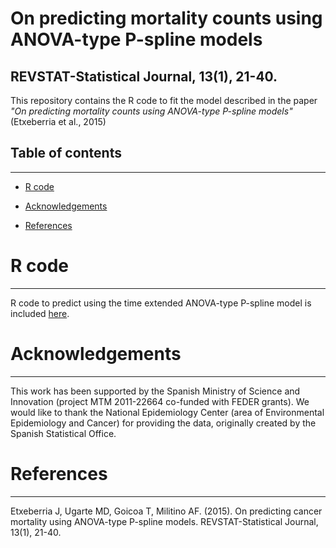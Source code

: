 # On predicting mortality counts using ANOVA-type P-spline models

 REVSTAT-Statistical Journal, 13(1), 21-40.
------------------------------------------------------------------------

This repository contains the R code to fit the model described in the paper *"On predicting mortality counts using ANOVA-type P-spline models"* (Etxeberria et al., 2015) 

## **Table of contents**
------------------------------------------------------------------------

-   [R code](https://github.com/spatialstatisticsupna/ANOVAtype_Pspline_2012#r-code)

-   [Acknowledgements](https://github.com/spatialstatisticsupna/ForecastingANOVA_Psplines_2012/#acknowledgements)

-   [References](https://github.com/spatialstatisticsupna/ForecastingANOVA_Psplines_2012/#references)

# **R code**
------------------------------------------------------------------------

R code to predict using the time extended ANOVA-type P-spline model is included [here](https://github.com/spatialstatisticsupna/ForecastingANOVA_Psplines_2012/tree/main/R/).

# **Acknowledgements**
------------------------------------------------------------------------

This work has been supported by the Spanish Ministry of Science and Innovation (project MTM 2011-22664 co-funded with FEDER grants). We would like
to thank the National Epidemiology Center (area of Environmental Epidemiology and Cancer) for providing the data, originally created by the Spanish Statistical
Office.

# **References**
------------------------------------------------------------------------
Etxeberria J, Ugarte MD, Goicoa T,  Militino AF. (2015). On predicting cancer mortality using ANOVA-type P-spline models. REVSTAT-Statistical Journal, 13(1), 21-40.
